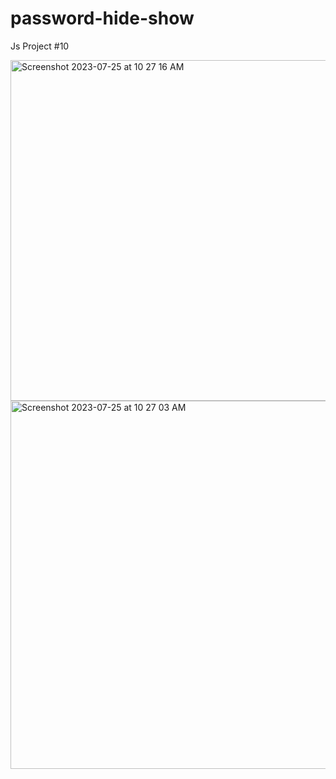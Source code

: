 # password-hide-show
Js Project #10

<img width="545" alt="Screenshot 2023-07-25 at 10 27 16 AM" src="https://github.com/goku-raj/password-hide-show/assets/113906770/ac5768c7-ae27-46e4-84c6-aa764fa91086">
<img width="589" alt="Screenshot 2023-07-25 at 10 27 03 AM" src="https://github.com/goku-raj/password-hide-show/assets/113906770/71f19fa7-63e0-476c-a32f-15874f28b6f2">
